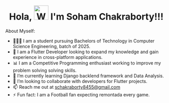 <h1 align="center"> Hola, <img src="https://raw.githubusercontent.com/nixin72/nixin72/master/wave.gif" 
         alt="Waving hand animated gif"
         height="45"
         width="45" /> I'm Soham Chakraborty!!!</h1>


About Myself:

- 🧑🏻‍💻 I am a student pursuing Bachelors of Technology in Computer Science Engineering, batch of 2025.
- 🌱 I am a Flutter Developer looking to expand my knowledge and gain experience in cross-platform applications.
- 📊 I am a Competitive Programming enthusiast working to improve my problem solving solving skills.
- 📕 I’m currently learning Django backlend framework and Data Analysis.
- 🤝 I’m looking to collaborate with developers for Flutter projects.
- 📫 Reach me out at schakraborty8455@gmail.com
- ⚡ Fun fact: I am a Football fan expecting remontada every game.

